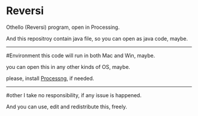 # Reversi
Othello (Reversi) program, open in Processing.

And this repositroy contain java file, so you can open as java code, maybe.

---

#Environment
this code will run in both Mac and Win, maybe.

you can open this in any other kinds of OS, maybe.

please, install [Processng](https://processing.org/), if needed.

--- 

#other
I take no responsibility, if any issue is happened.

And you can use, edit and redistribute this, freely.
